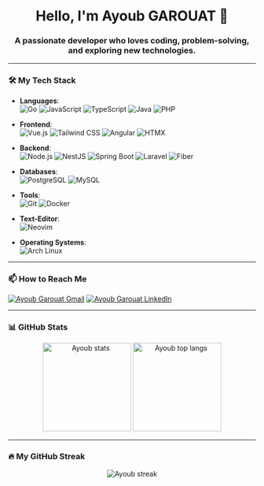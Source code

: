 <h1 align="center">Hello, I'm Ayoub GAROUAT 👋</h1>
<h3 align="center">A passionate developer who loves coding, problem-solving, and exploring new technologies.</h3>

---

### 🛠️ My Tech Stack

- **Languages**:  
  ![Go](https://img.shields.io/badge/-Go-00ADD8?style=flat-square&logo=go&logoColor=white)
  ![JavaScript](https://img.shields.io/badge/-JavaScript-F7DF1E?style=flat-square&logo=javascript&logoColor=black)
  ![TypeScript](https://img.shields.io/badge/-TypeScript-007ACC?style=flat-square&logo=typescript&logoColor=white)
  ![Java](https://img.shields.io/badge/-Java-007396?style=flat-square&logo=openjdk&logoColor=white)
  ![PHP](https://img.shields.io/badge/-PHP-777BB4?style=flat-square&logo=php&logoColor=white)



  


- **Frontend**:  
  ![Vue.js](https://img.shields.io/badge/-Vue.js-4FC08D?style=flat-square&logo=vue.js&logoColor=white)
  ![Tailwind CSS](https://img.shields.io/badge/-TailwindCSS-38B2AC?style=flat-square&logo=tailwind-css&logoColor=white)
  ![Angular](https://img.shields.io/badge/-Angular-DD0031?style=flat-square&logo=angular&logoColor=white)
  ![HTMX](https://img.shields.io/badge/-HTMX-0a73b8?style=flat-square&logo=htmx&logoColor=white)
  
- **Backend**:  
  ![Node.js](https://img.shields.io/badge/-Node.js-339933?style=flat-square&logo=node.js&logoColor=white)
  ![NestJS](https://img.shields.io/badge/-NestJS-E0234E?style=flat-square&logo=nestjs&logoColor=white)
  ![Spring Boot](https://img.shields.io/badge/-Spring%20Boot-6DB33F?style=flat-square&logo=spring-boot&logoColor=white)
  ![Laravel](https://img.shields.io/badge/-Laravel-FF2D20?style=flat-square&logo=laravel&logoColor=white)
  ![Fiber](https://img.shields.io/badge/-Fiber-057bff?style=flat-square&logo=go&logoColor=white)


- **Databases**:  
  ![PostgreSQL](https://img.shields.io/badge/-PostgreSQL-336791?style=flat-square&logo=postgresql&logoColor=white)
  ![MySQL](https://img.shields.io/badge/-MySQL-4479A1?style=flat-square&logo=mysql&logoColor=white)

- **Tools**:  
  ![Git](https://img.shields.io/badge/-Git-F05032?style=flat-square&logo=git&logoColor=white)
  ![Docker](https://img.shields.io/badge/-Docker-2496ED?style=flat-square&logo=docker&logoColor=white)

- **Text-Editor**:  
  ![Neovim](https://img.shields.io/badge/-Neovim-57A143?style=flat-square&logo=neovim&logoColor=white)
  
  
- **Operating Systems**:  
  ![Arch Linux](https://img.shields.io/badge/-Arch%20Linux-1793D1?style=flat-square&logo=arch-linux&logoColor=white)

---

### 📫 How to Reach Me

<p align="left">
  <a href="mailto:garouatayoub@gmail.com"><img src="https://img.shields.io/badge/Gmail-D14836?style=for-the-badge&logo=gmail&logoColor=white" alt="Ayoub Garouat Gmail" /></a>
  <a href="https://www.linkedin.com/in/ayoub-garouat-aa7a601ba/" target="_blank"><img src="https://img.shields.io/badge/LinkedIn-%230077B5.svg?style=for-the-badge&logo=linkedin&logoColor=white" alt="Ayoub Garouat LinkedIn" /></a>
</p>

---

### 📊 GitHub Stats

<p align="center">
  <img height="180em" src="https://github-readme-stats.vercel.app/api?username=AYGA2K&show_icons=true&hide_border=true&theme=vue-dark&include_all_commits=true&count_private=true" alt="Ayoub stats" />
  <img height="180em" src="https://github-readme-stats.vercel.app/api/top-langs/?username=AYGA2K&layout=compact&hide_border=true&theme=vue-dark&langs_count=8" alt="Ayoub top langs" />

</p>

---

### 🔥 My GitHub Streak

<p align="center">
  <img src="https://github-readme-streak-stats.herokuapp.com/?user=AYGA2K&theme=vue-dark&hide_border=true" alt="Ayoub streak" />
</p>
